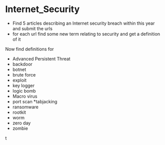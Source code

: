 # Internet_Security
* Find 5 articles describing an Internet security breach within this year and submit the urls
* for each url find some new term relating to security and get a definition of it 

Now find definitions for
  * Advanced Persistent Threat
  * backdoor
  * botnet
  * brute force
  * exploit
  * key logger
  * logic bomb
  * Macro virus
  * port scan
  *tabjacking
  * ransomware
  * rootkit
  * worm
  * zero day
  * zombie

t
